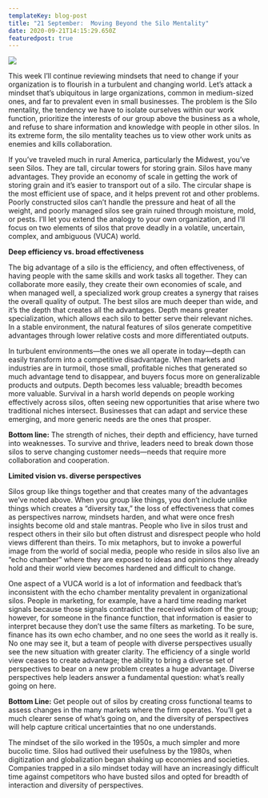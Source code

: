 ```yaml
---
templateKey: blog-post
title: "21 September:  Moving Beyond the Silo Mentality"
date: 2020-09-21T14:15:29.650Z
featuredpost: true
---
```

![](/img/dreamstime_silos.jpg)

This week I’ll continue reviewing mindsets that need to change if your organization is to flourish in a turbulent and changing world. Let’s attack a mindset that’s ubiquitous in large organizations, common in medium-sized ones, and far to prevalent even in small businesses. The problem is the Silo mentality, the tendency we have to isolate ourselves within our work function, prioritize the interests of our group above the business as a whole, and refuse to share information and knowledge with people in other silos. In its extreme form, the silo mentality teaches us to view other work units as enemies and kills collaboration.

If you’ve traveled much in rural America, particularly the Midwest, you’ve seen Silos. They are tall, circular towers for storing grain. Silos have many advantages. They provide an economy of scale in getting the work of storing grain and it’s easier to transport out of a silo. The circular shape is the most efficient use of space, and it helps prevent rot and other problems. Poorly constructed silos can’t handle the pressure and heat of all the weight, and poorly managed silos see grain ruined through moisture, mold, or pests. I’ll let you extend the analogy to your own organization, and I’ll focus on two elements of silos that prove deadly in a volatile, uncertain, complex, and ambiguous (VUCA) world.

**Deep efficiency vs. broad effectiveness**

The big advantage of a silo is the efficiency, and often effectiveness, of having people with the same skills and work tasks all together. They can collaborate more easily, they create their own economies of scale, and when managed well, a specialized work group creates a synergy that raises the overall quality of output. The best silos are much deeper than wide, and it’s the depth that creates all the advantages. Depth means greater specialization, which allows each silo to better serve their relevant niches. In a stable environment, the natural features of silos generate competitive advantages through lower relative costs and more differentiated outputs.

In turbulent environments—the ones we all operate in today—depth can easily transform into a competitive disadvantage. When markets and industries are in turmoil, those small, profitable niches that generated so much advantage tend to disappear, and buyers focus more on generalizable products and outputs. Depth becomes less valuable; breadth becomes more valuable. Survival in a harsh world depends on people working effectively across silos, often seeing new opportunities that arise where two traditional niches intersect. Businesses that can adapt and service these emerging, and more generic needs are the ones that prosper.

**Bottom line:** The strength of niches, their depth and efficiency, have turned into weaknesses. To survive and thrive, leaders need to break down those silos to serve changing customer needs—needs that require more collaboration and cooperation.

**Limited vision vs. diverse perspectives**

Silos group like things together and that creates many of the advantages we’ve noted above. When you group like things, you don’t include unlike things which creates a “diversity tax,” the loss of effectiveness that comes as perspectives narrow, mindsets harden, and what were once fresh insights become old and stale mantras. People who live in silos trust and respect others in their silo but often distrust and disrespect people who hold views different than theirs. To mix metaphors, but to invoke a powerful image from the world of social media, people who reside in silos also live an “echo chamber” where they are exposed to ideas and opinions they already hold and their world view becomes hardened and difficult to change.

One aspect of a VUCA world is a lot of information and feedback that’s inconsistent with the echo chamber mentality prevalent in organizational silos. People in marketing, for example, have a hard time reading market signals because those signals contradict the received wisdom of the group; however, for someone in the finance function, that information is easier to interpret because they don’t use the same filters as marketing. To be sure, finance has its own echo chamber, and no one sees the world as it really is. No one may see it, but a team of people with diverse perspectives usually see the new situation with greater clarity. The efficiency of a single world view ceases to create advantage; the ability to bring a diverse set of perspectives to bear on a new problem creates a huge advantage. Diverse perspectives help leaders answer a fundamental question: what’s really going on here.

**Bottom Line:** Get people out of silos by creating cross functional teams to assess changes in the many markets where the firm operates. You’ll get a much clearer sense of what’s going on, and the diversity of perspectives will help capture critical uncertainties that no one understands.

The mindset of the silo worked in the 1950s, a much simpler and more bucolic time. Silos had outlived their usefulness by the 1980s, when digitization and globalization began shaking up economies and societies. Companies trapped in a silo mindset today will have an increasingly difficult time against competitors who have busted silos and opted for breadth of interaction and diversity of perspectives.

<!--EndFragment-->